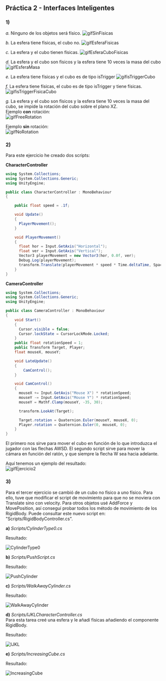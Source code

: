 ## Práctica 2 - Interfaces Inteligentes

### 1)
*a.*  Ninguno de los objetos será físico.
![gifSinFisicas](./GIFs/Sin_Fisicas.gif)  

*b.*  La esfera tiene físicas, el cubo no.
![gifEsferaFisicas](./GIFs/Esfera_fisicas.gif)

*c.*  La esfera y el cubo tienen físicas.
![gifEsferaCuboFisicas](./GIFs/Esfera_Cubo_fisicas.gif)

*d.* La esfera y el cubo son físicos y la esfera tiene 10 veces la masa del cubo
![gifEsferaMasa](./GIFs/Esfera_masa.gif)

*e.*  La esfera tiene físicas y el cubo es de tipo isTrigger
![gifisTriggerCubo](./GIFs/isTrigger_Cubo.gif)

*f.*  La esfera tiene físicas, el cubo es de tipo isTrigger y tiene físicas.
![gifisTriggerFisicaCubo](./GIFs/isTrigger_fisicas_Cubo.gif)

*g.*  La esfera y el cubo son físicos y la esfera tiene 10 veces la masa del cubo, se impide la rotación del cubo sobre el plano XZ.  
Ejemplo **con** rotación:  
![gifFreeRotation](./GIFs/Free_rotation.gif)

Ejemplo **sin** rotación:  
![gifNoRotation](./GIFs/No_rotation.gif)

### 2)

Para este ejercicio he creado dos scripts:  

**CharacterController**

```C#
using System.Collections;
using System.Collections.Generic;
using UnityEngine;

public class CharacterController : MonoBehaviour
{

    public float speed = .1f;

    void Update()
    {
      PlayerMovement();
    }

    void PlayerMovement()
    {
      float hor = Input.GetAxis("Horizontal");
      float ver = Input.GetAxis("Vertical");
      Vector3 playerMovement = new Vector3(hor, 0.0f, ver);
      Debug.Log(playerMovement);
      transform.Translate(playerMovement * speed * Time.deltaTime, Space.Self);
    }
}
```

**CameraController**

```C#
using System.Collections;
using System.Collections.Generic;
using UnityEngine;

public class CameraController : MonoBehaviour
{
    void Start()
    {
      Cursor.visible = false;
      Cursor.lockState = CursorLockMode.Locked;
    }
    public float rotationSpeed = 1;
    public Transform Target, Player;
    float mouseX, mouseY;

    void LateUpdate()
    {
        CamControl();
    }

    void CamControl()
    {
      mouseX += Input.GetAxis("Mouse X") * rotationSpeed;
      mouseY -= Input.GetAxis("Mouse Y") * rotationSpeed;
      mouseY = Mathf.Clamp(mouseY, -35, 30);

      transform.LookAt(Target);

      Target.rotation = Quaternion.Euler(mouseY, mouseX, 0);
      Player.rotation = Quaternion.Euler(0, mouseX, 0);
    }
}
```

El primero nos sirve para mover el cubo en función de lo que introduzca el jugador con las flechas AWSD. El segundo script sirve para mover la cámara en función del ratón, y que siempre la flecha W sea hacia adelante.

Aquí tenemos un ejemplo del resultado:   
![gifEjercicio2](./GIFs/Ejercicio2.gif)

### 3)

Para el tercer ejercicio se cambió de un cubo no físico a uno físico. Para ello, tuve que modificar el script de movimiento para que no se moviera con Translate sino con velocity. Para otros objetos usé AddForce y MovePosition, así conseguí probar todos los método de movimiento de los RigidBody. Puede consultar este nuevo script en: "Scripts/RigidBodyController.cs".

**a)** *Scripts/CylinderType0.cs*

Resultado:  

![CylinderType0](./GIFs/Ejercicio3_1.gif)

**b)** *Scripts/PushScript.cs*

Resultado:  

![PushCylinder](./GIFs/Ejercicio3_2.gif)

**c)** *Scripts/WalkAwayCylinder.cs*

Resultado:  

![WalkAwayCylinder](./GIFs/Ejercicio3_3.gif)

**d)** *Scripts/IJKLCharacterController.cs*  
Para esta tarea creé una esfera y le añadí físicas añadiendo el componente RigidBody.

Resultado:  

![IJKL](./GIFs/Ejercicio3_4.gif)

**e)** *Scripts/IncreasingCube.cs*

Resultado:  

![IncreasingCube](./GIFs/Ejercicio3_5.gif)